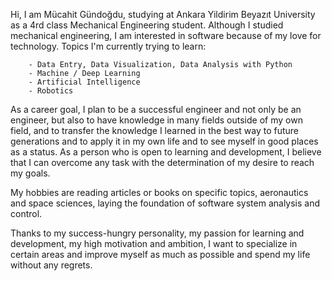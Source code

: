Hi, I am Mücahit Gündoğdu, studying at Ankara Yildirim Beyazıt University as a 4rd class Mechanical Engineering student.
Although I studied mechanical engineering, I am interested in software because of my love for technology.
Topics I'm currently trying to learn:
        
        - Data Entry, Data Visualization, Data Analysis with Python
        - Machine / Deep Learning
        - Artificial Intelligence
        - Robotics
As a career goal, I plan to be a successful engineer and not only be an engineer, but also to have knowledge in many fields outside of my own field, and to transfer the knowledge I learned in the best way to future generations and to apply it in my own life and to see myself in good places as a status. As a person who is open to learning and development, I believe that I can overcome any task with the determination of my desire to reach my goals.

My hobbies are reading articles or books on specific topics, aeronautics and space sciences, laying the foundation of software system analysis and control.

Thanks to my success-hungry personality, my passion for learning and development, my high motivation and ambition, I want to specialize in certain areas and improve myself as much as possible and spend my life without any regrets.
<!---
mchtengineer/mchtengineer is a ✨ special ✨ repository because its `README.md` (this file) appears on your GitHub profile.
You can click the Preview link to take a look at your changes.
--->
